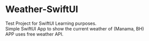 # Weather-SwiftUI
Test Project for SwiftUI Learning purposes.<br />
Simple SwiftUI App to show the current weather of (Manama, BH)<br />
APP uses free weather API. 
